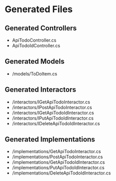 # Generated Files

## Generated Controllers
- ApiTodoController.cs
- ApiTodoIdController.cs

## Generated Models
- /models/ToDoItem.cs

## Generated Interactors
- /interactors/IGetApiTodoInteractor.cs
- /interactors/IPostApiTodoInteractor.cs
- /interactors/IGetApiTodoIdInteractor.cs
- /interactors/IPutApiTodoIdInteractor.cs
- /interactors/IDeleteApiTodoIdInteractor.cs

## Generated Implementations
- /implementations/GetApiTodoInteractor.cs
- /implementations/PostApiTodoInteractor.cs
- /implementations/GetApiTodoIdInteractor.cs
- /implementations/PutApiTodoIdInteractor.cs
- /implementations/DeleteApiTodoIdInteractor.cs


